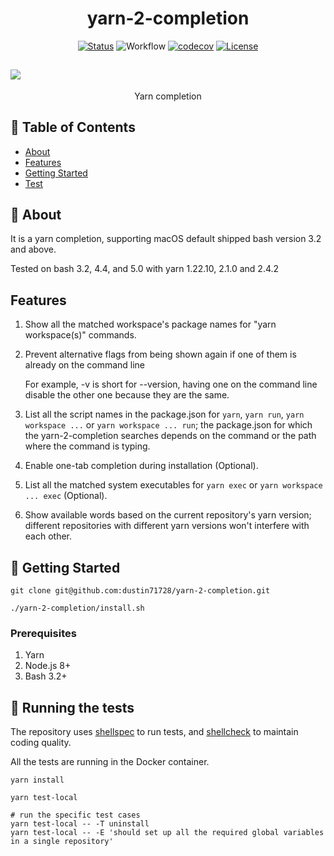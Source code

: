 <h1 align="center">yarn-2-completion</h1>

<div align="center">

[![Status](https://img.shields.io/badge/status-active-success.svg)](https://img.shields.io/github/workflow/status/dustin71728/yarn-2-completion/default)
![Workflow](https://github.com/dustin71728/yarn-2-completion/actions/workflows/default.yaml/badge.svg)
[![codecov](https://codecov.io/gh/dustin71728/yarn-2-completion/branch/main/graph/badge.svg?token=JH0PRFL7MM)](https://codecov.io/gh/dustin71728/yarn-2-completion)
[![License](https://img.shields.io/badge/license-MIT-blue.svg)](/LICENSE)

</div>

## <a href="https://asciinema.org/a/7ySv9iquGuNtd7572NCrWF9P9" target="_blank"><img src="https://asciinema.org/a/7ySv9iquGuNtd7572NCrWF9P9.svg" /></a>

<p align="center"> Yarn completion
    <br> 
</p>

## 📝 Table of Contents

- [About](#about)
- [Features](#features)
- [Getting Started](#getting_started)
- [Test](#tests)

## 🧐 About <a name = "about"></a>

It is a yarn completion, supporting macOS default shipped bash version 3.2 and above.

Tested on bash 3.2, 4.4, and 5.0 with yarn 1.22.10, 2.1.0 and 2.4.2

## Features <a name = "features"></a>

1. Show all the matched workspace's package names for "yarn workspace(s)" commands.

2. Prevent alternative flags from being shown again if one of them is already on the command line

   For example, -v is short for --version, having one on the command line disable the other one because
   they are the same.

3. List all the script names in the package.json for `yarn`, `yarn run`, `yarn workspace ...` or `yarn workspace ... run`; the package.json for which the yarn-2-completion searches depends on the command or the path where the command is typing.

4. Enable one-tab completion during installation (Optional).

5. List all the matched system executables for `yarn exec` or `yarn workspace ... exec` (Optional).

6. Show available words based on the current repository's yarn version; different repositories with different yarn versions won't interfere with each other.

## 🏁 Getting Started <a name = "getting_started"></a>

```
git clone git@github.com:dustin71728/yarn-2-completion.git

./yarn-2-completion/install.sh
```

### Prerequisites

1. Yarn
2. Node.js 8+
3. Bash 3.2+

## 🔧 Running the tests <a name = "tests"></a>

The repository uses [shellspec](https://github.com/shellspec/shellspec) to run tests, and [shellcheck](https://github.com/koalaman/shellcheck) to maintain coding quality.

All the tests are running in the Docker container.

```
yarn install

yarn test-local

# run the specific test cases
yarn test-local -- -T uninstall
yarn test-local -- -E 'should set up all the required global variables in a single repository'
```
